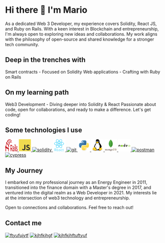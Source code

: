 # Hi there 👋 I'm Mario
As a dedicated Web 3 Developer, my experience covers Solidity, React JS, and Ruby on Rails. With a keen interest in Blockchain and entrepreneurship, I'm always open to exploring new ideas and collaborations. My work aligns with the philosophy of open-source and shared knowledge for a stronger tech community.

## Deep in the trenches with
Smart contracts - Focused on Solidity
Web applications - Crafting with Ruby on Rails

## On my learning path
Web3 Development - Diving deeper into Solidity & React
Passionate about code, open for collaborations, and ready to make a difference. Let's get coding!

## Some technologies I use

<p align="left"> <a href="https://rubyonrails.org/" target="_blank" rel="noreferrer"> <img src="https://raw.githubusercontent.com/rails/homepage/a1180464e669c9e54498f4315e3e65333e72b335/images/rails-logo.svg" alt="rails" width="40" height="40"/> </a> <a href="https://developer.mozilla.org/en-US/docs/Web/JavaScript" target="_blank" rel="noreferrer"> <img src="https://raw.githubusercontent.com/devicons/devicon/master/icons/javascript/javascript-original.svg" alt="javascript" width="40" height="40"/> </a> <a href="https://soliditylang.org/" target="_blank" rel="noreferrer"> <img src="https://raw.githubusercontent.com/ConsenSysMesh/solidity-logo/af19d2469fb1af63a54a29ab53a7d60f59325933/solidity-logo.svg" alt="solidity" width="40" height="40"/> </a> <a href="https://reactjs.org/" target="_blank" rel="noreferrer"> <img src="https://raw.githubusercontent.com/devicons/devicon/master/icons/react/react-original-wordmark.svg" alt="react" width="40" height="40"/> </a> <a href="https://git-scm.com/" target="_blank" rel="noreferrer"> <img src="https://www.vectorlogo.zone/logos/git-scm/git-scm-icon.svg" alt="git" width="40" height="40"/> </a> <a href="https://www.python.org" target="_blank" rel="noreferrer"> <img src="https://raw.githubusercontent.com/devicons/devicon/master/icons/python/python-original.svg" alt="python" width="40" height="40"/> </a> <a href="https://www.linux.org/" target="_blank" rel="noreferrer"> <img src="https://raw.githubusercontent.com/devicons/devicon/master/icons/linux/linux-original.svg" alt="linux" width="40" height="40"/> </a> <a href="https://www.mongodb.com/" target="_blank" rel="noreferrer"> <img src="https://raw.githubusercontent.com/devicons/devicon/master/icons/mongodb/mongodb-original-wordmark.svg" alt="mongodb" width="40" height="40"/> </a> <a href="https://nodejs.org" target="_blank" rel="noreferrer"> <img src="https://raw.githubusercontent.com/devicons/devicon/master/icons/nodejs/nodejs-original-wordmark.svg" alt="nodejs" width="40" height="40"/> </a> <a href="https://postman.com" target="_blank" rel="noreferrer"> <img src="https://www.vectorlogo.zone/logos/getpostman/getpostman-icon.svg" alt="postman" width="40" height="40"/> </a> <a href="https://www.cypress.io" target="_blank" rel="noreferrer"> <img src="https://raw.githubusercontent.com/simple-icons/simple-icons/6e46ec1fc23b60c8fd0d2f2ff46db82e16dbd75f/icons/cypress.svg" alt="cypress" width="40" height="40"/> </a> </p>

## My Journey
I embarked on my professional journey as an Energy Engineer in 2011, transitioned into the finance domain with a Master's degree in 2017, and ventured into the digital realm as a Web Developer in 2021. My interests lie at the intersection of web3 technology and entrepreneurship. 

Open to connections and collaborations. Feel free to reach out!

## Contact me

<p align="left">
<a href="https://twitter.com/mszjar" target="blank"><img align="center" src="https://raw.githubusercontent.com/rahuldkjain/github-profile-readme-generator/master/src/images/icons/Social/twitter.svg" alt="ftyufujytf" height="30" width="40" /></a>
<a href="https://linkedin.com/in/mszjar" target="blank"><img align="center" src="https://raw.githubusercontent.com/rahuldkjain/github-profile-readme-generator/master/src/images/icons/Social/linked-in-alt.svg" alt="kjhfkjhgf" height="30" width="40" /></a>
<a href="https://discord.com/users/757036029441212540" target="blank"><img align="center" src="https://raw.githubusercontent.com/rahuldkjain/github-profile-readme-generator/master/src/images/icons/Social/discord.svg" alt="kjhfkjhftuftyuf" height="30" width="40" /></a>
</p>
